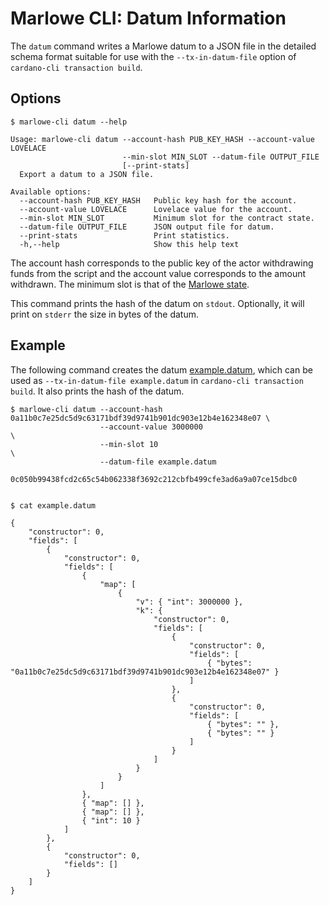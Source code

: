 # Marlowe CLI: Datum Information

The `datum` command writes a Marlowe datum to a JSON file in the detailed schema format suitable for use with the `--tx-in-datum-file` option of `cardano-cli transaction build`.


## Options

    $ marlowe-cli datum --help
    
    Usage: marlowe-cli datum --account-hash PUB_KEY_HASH --account-value LOVELACE
                             --min-slot MIN_SLOT --datum-file OUTPUT_FILE 
                             [--print-stats]
      Export a datum to a JSON file.
    
    Available options:
      --account-hash PUB_KEY_HASH   Public key hash for the account.
      --account-value LOVELACE      Lovelace value for the account.
      --min-slot MIN_SLOT           Minimum slot for the contract state.
      --datum-file OUTPUT_FILE      JSON output file for datum.
      --print-stats                 Print statistics.
      -h,--help                     Show this help text

The account hash corresponds to the public key of the actor withdrawing funds from the script and the account value corresponds to the amount withdrawn. The minimum slot is that of the [Marlowe state](../src/Language/Marlowe/SemanticsTypes.hs).

This command prints the hash of the datum on `stdout`. Optionally, it will print on `stderr` the size in bytes of the datum.


## Example

The following command creates the datum [example.datum](example.datum), which can be used as `--tx-in-datum-file example.datum` in `cardano-cli transaction build`. It also prints the hash of the datum.

    $ marlowe-cli datum --account-hash 0a11b0c7e25dc5d9c63171bdf39d9741b901dc903e12b4e162348e07 \
                        --account-value 3000000                                                 \
                        --min-slot 10                                                           \
                        --datum-file example.datum
    
    0c050b99438fcd2c65c54b062338f3692c212cbfb499cfe3ad6a9a07ce15dbc0
    
    
    $ cat example.datum
    
    {
        "constructor": 0,
        "fields": [
            {
                "constructor": 0,
                "fields": [
                    {
                        "map": [
                            {
                                "v": { "int": 3000000 },
                                "k": {
                                    "constructor": 0,
                                    "fields": [
                                        {
                                            "constructor": 0,
                                            "fields": [
                                                { "bytes": "0a11b0c7e25dc5d9c63171bdf39d9741b901dc903e12b4e162348e07" }
                                            ]
                                        },
                                        {
                                            "constructor": 0,
                                            "fields": [
                                                { "bytes": "" },
                                                { "bytes": "" }
                                            ]
                                        }
                                    ]
                                }
                            }
                        ]
                    },
                    { "map": [] },
                    { "map": [] },
                    { "int": 10 }
                ]
            },
            {
                "constructor": 0,
                "fields": []
            }
        ]
    }
